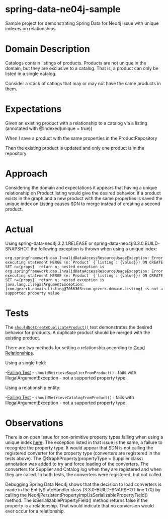 # spring-data-ne04j-sample
Sample project for demonstrating Spring Data for Neo4j issue with unique indexes on relationships.

# Domain Description
Catalogs contain listings of products.  Products are not unique in the domain, but they are exclusive to a catalog.
That is, a product can only be listed in a single catalog.

Consider a stack of catlogs that may or may not have the same products in them.

# Expectations
Given an existing product with a relationship to a catalog via a listing (annotated with @Indexed(unique = true))

When I save a product with the same properties in the ProductRepository

Then the existing product is updated and only one product is in the repository

# Approach
Considering the domain and expectations it appears that having a unique relationship on Product.listing would give the desired behavior.
If a product exists in the graph and a new product with the same properties is saved the unique index on Listing causes SDN to merge instead of creating a second product.

# Actual
Using spring-data-neo4j:3.2.1.RELEASE or spring-data-neo4j:3.3.0.BUILD-SNAPSHOT the following exception is thrown when using a unique index:

```org.springframework.dao.InvalidDataAccessResourceUsageException: Error executing statement MERGE (n:`Product` {`listing`: {value}}) ON CREATE SET n={props}  return n; nested exception is org.springframework.dao.InvalidDataAccessResourceUsageException: Error executing statement MERGE (n:`Product` {`listing`: {value}}) ON CREATE SET n={props}  return n; nested exception is java.lang.IllegalArgumentException: [com.gezerk.domain.Listing@7066363:com.gezerk.domain.Listing] is not a supported property value```

# Tests
The [`shouldNotCreateDuplicateProduct()`](src/test/java/com/gezerk/UniqueIndexTests.java) test demonstrates the desired behavior for products.  A duplicate product should be merged with the existing product.

There are two methods for setting a relationship according to
[Good Relationships](http://docs.spring.io/spring-data/neo4j/docs/current/reference/html/#reference_programming_model_relationships_relatedto).

Using a single field:

-[Failing Test](src/test/java/com/gezerk/UniqueIndexTests.java) - `shouldRetrieveSupplierFromProduct()` : fails with IllegalArgumentException - not a supported property type.

Using a relationship entity:

-[Failing Test](src/test/java/com/gezerk/UniqueIndexTests.java) - `shouldRetrieveCatalogFromProduct()` : fails with IllegalArgumentException - not a supported property type.



# Observations

There is on open issue for non-primitive property types failing when using a unique index [here](https://jira.spring.io/browse/DATAGRAPH-479).  The exception listed in that issue is the same, a failure to recognize the property type.
It would appear that SDN is not calling the registered converter for the property type (converters are registered in the tests above).
The @GraphProperty(propertyType = Supplier.class) annotation was added to try and force loading of the converters.  The converters for Supplier and Catalog log when they are registered and when they are called.
In both tests, the converters were registered, but not called.

Debugging Spring Data Neo4j shows that the decision to load converters is made in the EntityStateHandler.class
(3.3.0-BUILD-SNAPSHOT line 170) by calling the Neo4jPersistentPropertyImpl.isSerializablePropertyField() method.  The isSerializablePropertyField() method returns false if the property is a relationship.
That would indicate that no conversion would ever occur for a relationship.


